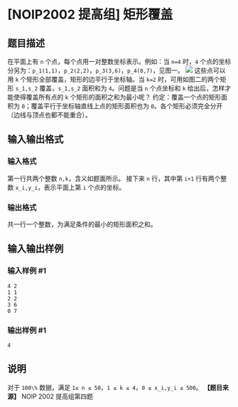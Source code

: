 

# [NOIP2002 提高组] 矩形覆盖

## 题目描述

在平面上有 `n` 个点，每个点用一对整数坐标表示。例如：当 `n=4` 时，`4`
个点的坐标分另为：`p_1(1,1)`，`p_2(2,2)`，`p_3(3,6)`，`p_4(0,7)`，见图一。
![](https://cdn.luogu.com.cn/upload/image_hosting/f9uwe8qu.png) 这些点可以用 `k`
个矩形全部覆盖，矩形的边平行于坐标轴。当 `k=2` 时，可用如图二的两个矩形 `s_1,s_2` 覆盖，`s_1,s_2` 面积和为 `4`。问题是当
`n` 个点坐标和 `k` 给出后，怎样才能使得覆盖所有点的 `k` 个矩形的面积之和为最小呢？ 约定：覆盖一个点的矩形面积为
`0`；覆盖平行于坐标轴直线上点的矩形面积也为 `0`。各个矩形必须完全分开（边线与顶点也都不能重合）。

## 输入输出格式

### 输入格式

  

第一行共两个整数 `n,k`，含义如题面所示。 接下来 `n` 行，其中第 `i+1` 行有两个整数 `x_i,y_i`，表示平面上第 `i` 个点的坐标。

### 输出格式

  

共一行一个整数，为满足条件的最小的矩形面积之和。

## 输入输出样例

### 输入样例 #1

    
    
    4 2
    1 1
    2 2
    3 6
    0 7
    

### 输出样例 #1

    
    
    4

## 说明

对于 `100\%` 数据，满足 `1≤ n ≤ 50`，`1 ≤ k ≤ 4`，`0 ≤ x_i,y_i ≤ 500`。 **【题目来源】** NOIP
2002 提高组第四题

